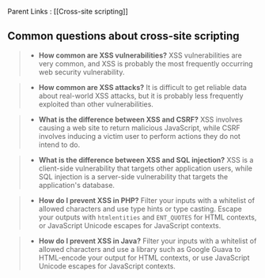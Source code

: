 Parent Links : [[Cross-site scripting]]     

## Common questions about cross-site scripting
  
>- **How common are XSS vulnerabilities?** 
>XSS vulnerabilities are very common, and XSS is probably the most frequently occurring web security vulnerability.  
  
>- **How common are XSS attacks?** 
>It is difficult to get reliable data about real-world XSS attacks, but it is probably less frequently exploited than other vulnerabilities.  
  
>- **What is the difference between XSS and CSRF?** 
>XSS involves causing a web site to return malicious JavaScript, while CSRF involves inducing a victim user to perform actions they do not intend to do.  
  
>- **What is the difference between XSS and SQL injection?** 
>XSS is a client-side vulnerability that targets other application users, while SQL injection is a server-side vulnerability that targets the application's database.  

>- **How do I prevent XSS in PHP?** 
>Filter your inputs with a whitelist of allowed characters and use type hints or type casting. Escape your outputs with `htmlentities` and `ENT_QUOTES` for HTML contexts, or JavaScript Unicode escapes for JavaScript contexts.  
  
>- **How do I prevent XSS in Java?** 
>Filter your inputs with a whitelist of allowed characters and use a library such as Google Guava to HTML-encode your output for HTML contexts, or use JavaScript Unicode escapes for JavaScript contexts.
